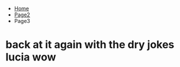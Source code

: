 <ul class="breadcrumb">
  <li><a href="index.html">Home</a></li>
  <li><a href="index.html">Page2</a></li>
  <li>Page3</li>
</ul>


<h1> back at it again with the dry jokes lucia wow </h1>
